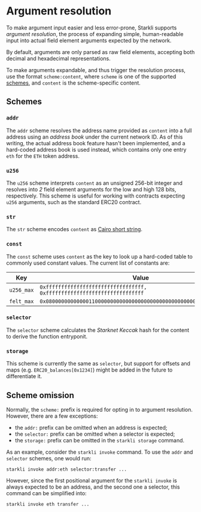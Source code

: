 # Argument resolution

To make argument input easier and less error-prone, Starkli supports _argument resolution_, the process of expanding simple, human-readable input into actual field element arguments expected by the network.

By default, arguments are only parsed as raw field elements, accepting both decimal and hexadecimal representations.

To make arguments expandable, and thus trigger the resolution process, use the format `scheme:content`, where `scheme` is one of the supported [schemes](#schemes), and `content` is the scheme-specific content.

## Schemes

### `addr`

The `addr` scheme resolves the address name provided as `content` into a full address using an _address book_ under the current network ID. As of this writing, the actual address book feature hasn't been implemented, and a hard-coded address book is used instead, which contains only one entry `eth` for the `ETH` token address.

### `u256`

The `u256` scheme interprets `content` as an unsigned 256-bit integer and resolves into _2_ field element arguments for the low and high 128 bits, respectively. This scheme is useful for working with contracts expecting `u256` arguments, such as the standard ERC20 contract.

### `str`

The `str` scheme encodes `content` as [Cairo short string](https://book.starknet.io/chapter_2/strings.html#working_with_short_strings).

### `const`

The `const` scheme uses `content` as the key to look up a hard-coded table to commonly used constant values. The current list of constants are:

| Key        | Value                                                                    |
| ---------- | ------------------------------------------------------------------------ |
| `u256_max` | `0xffffffffffffffffffffffffffffffff, 0xffffffffffffffffffffffffffffffff` |
| `felt_max` | `0x0800000000000011000000000000000000000000000000000000000000000000`     |

### `selector`

The `selector` scheme calculates the _Starknet Keccak_ hash for the content to derive the function entryponit.

### `storage`

This scheme is currently the same as `selector`, but support for offsets and maps (e.g. `ERC20_balances[0x1234]`) might be added in the future to differentiate it.

## Scheme omission

Normally, the `scheme:` prefix is required for opting in to argument resolution. However, there are a few exceptions:

- the `addr:` prefix can be omitted when an address is expected;
- the `selector:` prefix can be omitted when a selector is expected;
- the `storage:` prefix can be omitted in the `starkli storage` command.

As an example, consider the `starkli invoke` command. To use the `addr` and `selector` schemes, one would run:

```console
starkli invoke addr:eth selector:transfer ...
```

However, since the first positional argument for the `starkli invoke` is always expected to be an address, and the second one a selector, this command can be simplified into:

```console
starkli invoke eth transfer ...
```
